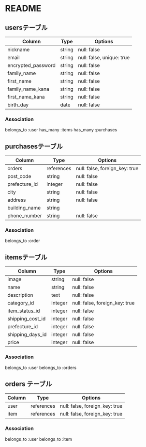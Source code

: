 # README

## usersテーブル

| Column             | Type       | Options                        |
| -------------------| ---------- | ------------------------------ |
| nickname           | string     | null: false                    |
| email              | string     | null: false, unique: true                    |
| encrypted_password | string     | null: false                    |
| family_name	       | string	    | null: false                    |
| first_name         | string	    | null: false	                   |
| family_name_kana	 | string	    | null: false                    |
| first_name_kana    | string	    | null: false                    |
| birth_day	         | date	      | null: false                    |


### Association

 belongs_to :user
 has_many :items
 has_many :purchases


## purchasesテーブル

| Column               | Type       | Options                          |
| ---------------------| ---------- | -------------------------------- |
| orders               | references | null: false, foreign_key: true   |
| post_code	           | string	    | null: false                      |
| prefecture_id	       | integer	  | null: false                      |
| city	               | string	    | null: false                      |
| address	             | string	    | null: false                      |
| building_name	       | string     |                                  |
| phone_number	       | string     | null: false                      |

### Association

 belongs_to :order



## itemsテーブル

| Column               | Type       | Options                          |
|--------------------- | ---------- | -------------------------------- |
| image                | string     |	null: false                      |
| name	               | string     |	null: false                      |
| description	         | text	      | null: false                      |
| category_id	         | integer	  | null: false, foreign_key: true   |
| item_status_id	     | integer    | null: false                      |
| shipping_cost_id	   | integer	  | null: false                      |
| prefecture_id	       | integer	  | null: false                      |
| shipping_days_id	   | integer    |	null: false                      |
| price	               | integer    | null: false                      |


### Association

belongs_to :user
belongs_to :orders

## orders テーブル

| Column               | Type       | Options                          |
|--------------------- | ---------- | -------------------------------- |
| user                 | references	| null: false, foreign_key: true   |
| item                 | references	| null: false, foreign_key: true   |

### Association

belongs_to :user
belongs_to :item
